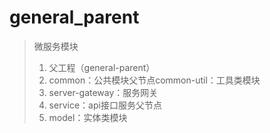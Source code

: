 # general_parent

> 微服务模块
>
> 1. 父工程（general-parent）
> 2. common：公共模块父节点common-util：工具类模块
> 3. server-gateway：服务网关
> 4. service：api接口服务父节点
> 5. model：实体类模块
